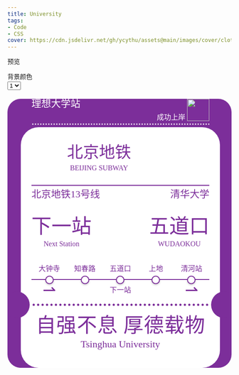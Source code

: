 ```yaml
---
title: University
tags: 
- Code
- CSS
cover: https://cdn.jsdelivr.net/gh/ycythu/assets@main/images/cover/clothes.jpg
---
```


<!--more-->
<link rel="stylesheet" href="https://cdn.jsdelivr.net/gh/mdbassit/Coloris@latest/dist/coloris.min.css"/>
<script src="https://cdn.jsdelivr.net/gh/mdbassit/Coloris@latest/dist/coloris.min.js"></script>
<style>
	html {
	--main-color: #7c2e9a;
	--my-font-size: 12px;
}
.background {
	background-color: var(--main-color);
	padding-left: calc(1.5*var(--my-font-size));
	padding-right: calc(1.5*var(--my-font-size));
	overflow: hidden;
	display: flex;
	align-items: end;
	border-radius: calc(1.5*var(--my-font-size));
	margin-top: calc(1*var(--my-font-size));
	line-height: 1.0;
}
.background p {
	margin: 0;
	font-family: FZYT;
	color: var(--main-color);
	text-align: center;
}
.container {
	margin: 0 auto calc(5*var(--my-font-size));
	width: fit-content;
}
@media (min-width: 320px) {
    html {
        --my-font-size: 12px;
    }
}
@media (min-width: 360px) {
    html {
        --my-font-size: 14px;
    }
}
@media (min-width: 480px) {
    html {
        --my-font-size: 16px;
    }
}
@media (min-width: 600px) {
    html {
        --my-font-size: 18px;
    }
    .background {
    	align-items: center;
    }
    .container {
		margin: 0 auto;
	}
}
@media (min-width: 800px) {
    html {
        --my-font-size: 20px;
    }
}
@media (min-width: 1440px) {
    html {
        --my-font-size: 24px;
    }
}
.card-box {
	background-color: #fff;
	padding: calc(1.2*var(--my-font-size));
	border-radius: calc(2*var(--my-font-size));
}
@font-face {
	font-family: FZYT;
	src: url("https://cdn.jsdelivr.net/gh/ycythu/assets@main/fonts/fangzheng/fangzhengyaoti.ttf")
}
.card-body {
	display: flex;
	flex-direction: column;
}
.card_head {
	padding: 0 calc(1.2*var(--my-font-size));
}
.bless {
	display: flex;
	justify-content: space-between;
}
.blessRight {
	display: flex;
	align-items: flex-end;
	column-gap: calc(0.2*var(--my-font-size));
}
.logo {
	display: flex;
	justify-content: space-between;
	align-items: center;
}
.name {
	display: flex;
	margin-top: calc(0.8*var(--my-font-size));
	border-top: 2px solid var(--main-color);
	justify-content: space-between;
}
.name p {
	margin-top: calc(0.4*var(--my-font-size));
}
.station {
	display: flex;
	justify-content: space-between;
	margin: calc(2*var(--my-font-size)) 0;
}
.station .size4 {
	text-align-last: center;
	margin-top: calc(0.4*var(--my-font-size));
}
.subwayLogo {
	display: flex;
	column-gap: calc(0.5*var(--my-font-size));
}
.subwayName {
	text-align: center;
	display: flex;
	flex-direction: column;
	justify-content: space-around;
}
.train {
	width: calc(2.5*var(--my-font-size));
}
.subwayLogoImgBox {
	display: flex;
	align-items: center;
	overflow: hidden;
	mask: url(https://cdn.jsdelivr.net/gh/ycythu/assets@main/images/university/beijing.svg) no-repeat;
    background-color: var(--main-color);
    width: calc(3.5* var(--my-font-size));
    height: calc(3.5* var(--my-font-size));
    mask-size: 100% 100%;
}
/*.subwayLogoImg {
	width: calc(3.5*var(--my-font-size));
	filter: drop-shadow(var(--main-color) 0px 200px);
	transform: translateY(-200px);
}*/
.univLogoImgBox {
	display: flex;
	align-items: center;
	overflow: hidden;
	mask: url(https://cdn.jsdelivr.net/gh/ycythu/assets@main/images/university/Tsinghua.svg) no-repeat;
    background-color: var(--main-color);
    width: calc(4.5* var(--my-font-size));
    height: calc(4.5* var(--my-font-size));
    mask-size: 100% 100%;
}
/*.univLogoImg {
	width: calc(4.5*var(--my-font-size));
	filter: drop-shadow(var(--main-color) 0px 200px);
	transform: translateY(-200px);
}*/
p.white {
	color: #fff;
}
.justified {
	text-align-last: justify;
}
.stationNames {
	display: flex;
	justify-content: space-evenly;
}
.subwayLine p {
	width: calc(4*var(--my-font-size));
}
.stations {
	position: relative;
	height: 12px;
	margin-top: calc(0.5*var(--my-font-size));
}
.line {
	position: absolute;
	top: 50%;
	left: 0;
	width: 100%;
	height: 2px;
	background-color: var(--main-color);
	transform: translateY(-50%);
}
.circles {
	position: absolute;
	top: 50%;
	left: 0;
	width: 100%;
	height: calc(0.75*var(--my-font-size));
	transform: translateY(-50%);
	display: flex;
	justify-content: space-evenly;
}
.circle {
	margin: 0 calc(1.5*var(--my-font-size));
	width: calc(0.75*var(--my-font-size));
	height: calc(0.75*var(--my-font-size));
	border-radius: 50%;
	border: 2px solid var(--main-color);
	background-color: #fff;
	box-shadow: 0 2px 4px rgba(0,0,0,0.2);
	transform: translateY(-1px);
}
.arrow {
	display: flex;
	justify-content: space-between;
}
.arrow .size4 {
	margin: calc(0.5*var(--my-font-size));
}
.dots {
	display: flex;
	justify-content: space-between;
	align-items: center;
	margin: calc(0.5*var(--my-font-size)) 0;
	height: 10px;
	background: url('data:image/svg+xml;utf8,<svg xmlns="http://www.w3.org/2000/svg" viewBox="0 0 10 10" width="10"><circle cx="5" cy="5" r="2.5" fill="%237c2e9a" /></svg>');
	background-repeat: repeat;
}
.smSots {
	margin: calc(0.2*var(--my-font-size)) 0;
	height: 6px;
	background: url('data:image/svg+xml;utf8,<svg xmlns="http://www.w3.org/2000/svg" viewBox="0 0 6 6" width="6"><circle cx="3" cy="3" r="1.5" fill="%23fff" /></svg>');
	background-repeat: repeat;
}
.dotCircle {
	width: calc(3*var(--my-font-size));
	height: calc(3*var(--my-font-size));
	border-radius: 50%;
	background-color: var(--main-color);
}
.dots div:first-child {
	transform: translateX(calc(-3.2*var(--my-font-size)));
}
.dots div:last-child {
	transform: translateX(calc(3.2*var(--my-font-size)));
}
.slogan {
	margin: calc(0.5*var(--my-font-size));
}
.slogan p.size3 {
    margin: calc(0.4*var(--my-font-size));
}
.size1 {
	font-size: calc(2.25*var(--my-font-size));
}
.size2 {
	font-size: calc(1.8*var(--my-font-size));
}
.size3 {
	font-size: calc(1.1*var(--my-font-size));
}
.size4 {
	font-size: calc(0.8*var(--my-font-size));
}
#colorSelector {
	width: 4rem;
    transform: translateX(-5rem);
    opacity: 0;
}
</style>
<body>
	<p>
		<a class="button button--outline-info button--rounded" onclick="fullScreen()">预览</a>
		<div style="position: relative;">
			<a class="button button--outline-success button--rounded">背景颜色</a>
			<input id="colorSelector" oninput="changeColor(this.value)" readonly/>
		</div>
		<select>
    		<option value="1">1</option>
    		<option value="2">2</option>
    		<option value="3">3</option>
    		<option value="4">4</option>
		</select>
	</p>
	<div class="background">
		<div class="container">
			<div class="card_head">
				<div class="bless">
					<div class="blessLeft">
						<p class="white size3">理想大学站</p>
					</div>
					<div class="blessRight">
						<p class="white size4">成功上岸</p>
						<img class="train" src="https://cdn.jsdelivr.net/gh/ycythu/assets@main/images/university/train.svg">
					</div>
				</div>
				<div class="smSots"></div>
			</div>
			<div class="card-box">
				<div class="card-body">
					<div class="logo">
						<div class="subwayLogo">
							<div class="subwayLogoImgBox"></div>
							<div class="subwayName">
								<p class="justified size2">北京地铁</p>
								<p class="size4">BEIJING SUBWAY</p>
							</div>
						</div>
						<div class="univLogoImgBox"></div>
					</div>
					<div class="name">
						<p class="justified size3">北京地铁13号线</p>
						<p class="justified size3">清华大学</p>
					</div>
					<div class="station">
						<div class="nextStation">
							<p class="justified size1">下一站</p>
							<p class="justified size4">Next Station</p>
						</div>
						<div class="stationName">
							<p class="justified size1">五道口</p>
							<p class="justified size4">WUDAOKOU</p>
						</div>
					</div>
					<div class="subwayLine">
						<div class="stationNames">
							<p class="size4">大钟寺</p>
							<p class="size4">知春路</p>
							<p class="size4">五道口</p>
							<p class="size4">上地</p>
							<p class="size4">清河站</p>
						</div>
						<div class="stations">
							<div class="line"></div>
							<div class="circles">
								<div class="circle"></div>
								<div class="circle"></div>
								<div class="circle"></div>
								<div class="circle"></div>
								<div class="circle"></div>
							</div>
						</div>
						<div class="arrow">
							<p class="size2">⇀</p>
							<p class="size4">下一站</p>
							<p class="size2">⇀</p>
						</div>
					</div>
					<div class="dots">
						<div class="dotCircle"></div>
						<div class="dotCircle"></div>
					</div>
					<div class="slogan">
						<p class="justified size1">自强不息 厚德载物</p>
						<p class="size3">Tsinghua University</p>
					</div>
				</div>
			</div>
		</div>
	</div>
</body>
<script>
	const bg = document.getElementsByClassName("background")[0];
	bg.style.height = `${document.documentElement.clientHeight}px`;
	window.onresize = function () {
		bg.style.height = `${document.documentElement.clientHeight}px`;
	}
	Coloris({
            el: '#colorSelector',
            alpha: false
        });
	function fullScreen() {
		if (bg.requestFullscreen) {
            bg.requestFullscreen();
        } else if (bg.mozRequestFullScreen) {
            bg.mozRequestFullScreen();
        } else if (bg.webkitRequestFullscreen) {
            bg.webkitRequestFullscreen();
        } else if (bg.msRequestFullscreen) {
            bg.msRequestFullscreen();
        }
	}
</script>
